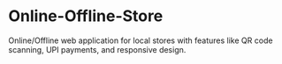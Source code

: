 # Online-Offline-Store
Online/Offline web application for local stores with features like QR code scanning, UPI payments, and responsive design.
